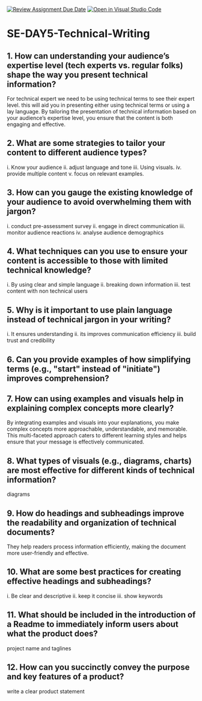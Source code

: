 [![Review Assignment Due Date](https://classroom.github.com/assets/deadline-readme-button-22041afd0340ce965d47ae6ef1cefeee28c7c493a6346c4f15d667ab976d596c.svg)](https://classroom.github.com/a/zsAR-pyY)
[![Open in Visual Studio Code](https://classroom.github.com/assets/open-in-vscode-2e0aaae1b6195c2367325f4f02e2d04e9abb55f0b24a779b69b11b9e10269abc.svg)](https://classroom.github.com/online_ide?assignment_repo_id=15701863&assignment_repo_type=AssignmentRepo)
# SE-DAY5-Technical-Writing
## 1. How can understanding your audience’s expertise level (tech experts vs. regular folks) shape the way you present technical information?
For technical expert we need to be using technical terms to see their expert level. this will aid you in presenting either using technical terms or using a lay language. By tailoring the presentation of technical information based on your audience’s expertise level, you ensure that the content is both engaging and effective.
## 2. What are some strategies to tailor your content to different audience types?
i. Know your audience ii. adjust language and tone iii. Using visuals.  iv. provide multiple content  v. focus on relevant examples.
## 3. How can you gauge the existing knowledge of your audience to avoid overwhelming them with jargon?
i. conduct pre-assessment survey ii. engage in direct communication iii. monitor audience reactions  iv. analyse audience demographics
## 4. What techniques can you use to ensure your content is accessible to those with limited technical knowledge?
i. By using clear and simple language   ii. breaking down information  iii. test content with non technical users
## 5. Why is it important to use plain language instead of technical jargon in your writing?
i. It ensures understanding  ii. its improves communication efficiency   iii. build trust and credibility  
## 6. Can you provide examples of how simplifying terms (e.g., "start" instead of "initiate") improves comprehension?
## 7. How can using examples and visuals help in explaining complex concepts more clearly?
By integrating examples and visuals into your explanations, you make complex concepts more approachable, understandable, and memorable. This multi-faceted approach caters to different learning styles and helps ensure that your message is effectively communicated.
## 8. What types of visuals (e.g., diagrams, charts) are most effective for different kinds of technical information?
diagrams
## 9. How do headings and subheadings improve the readability and organization of technical documents?
They help readers process information efficiently, making the document more user-friendly and effective.
## 10. What are some best practices for creating effective headings and subheadings?
i. Be clear and descriptive  ii. keep it concise  iii. show keywords
## 11. What should be included in the introduction of a Readme to immediately inform users about what the product does?
project name and taglines
## 12. How can you succinctly convey the purpose and key features of a product?
write a clear product statement

